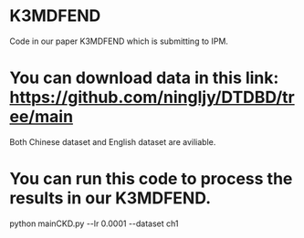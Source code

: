 # K3MDFEND
Code in our paper K3MDFEND which is submitting to IPM.
# You can download data in this link: https://github.com/ningljy/DTDBD/tree/main
Both Chinese dataset and English dataset are aviliable.
# You can run this code to process the results in our K3MDFEND.
python mainCKD.py --lr 0.0001 --dataset ch1
